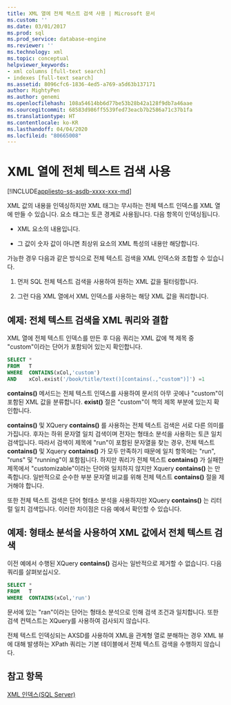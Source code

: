 ```yaml
---
title: XML 열에 전체 텍스트 검색 사용 | Microsoft 문서
ms.custom: ''
ms.date: 03/01/2017
ms.prod: sql
ms.prod_service: database-engine
ms.reviewer: ''
ms.technology: xml
ms.topic: conceptual
helpviewer_keywords:
- xml columns [full-text search]
- indexes [full-text search]
ms.assetid: 8096cfc6-1836-4ed5-a769-a5d63b137171
author: MightyPen
ms.author: genemi
ms.openlocfilehash: 108a54614bb6d77be53b28b42a128f9db7a46aae
ms.sourcegitcommit: 68583d986ff5539fed73eacb7b2586a71c37b1fa
ms.translationtype: HT
ms.contentlocale: ko-KR
ms.lasthandoff: 04/04/2020
ms.locfileid: "80665008"
---
```

# <a name="use-full-text-search-with-xml-columns"></a>XML 열에 전체 텍스트 검색 사용

[!INCLUDE[appliesto-ss-asdb-xxxx-xxx-md](../../includes/appliesto-ss-asdb-xxxx-xxx-md.md)]

  XML 값의 내용을 인덱싱하지만 XML 태그는 무시하는 전체 텍스트 인덱스를 XML 열에 만들 수 있습니다. 요소 태그는 토큰 경계로 사용됩니다. 다음 항목이 인덱싱됩니다.  
  
-   XML 요소의 내용입니다.  
  
-   그 값이 숫자 값이 아니면 최상위 요소의 XML 특성의 내용만 해당합니다.  
  
 가능한 경우 다음과 같은 방식으로 전체 텍스트 검색을 XML 인덱스와 조합할 수 있습니다.  
  
1.  먼저 SQL 전체 텍스트 검색을 사용하여 원하는 XML 값을 필터링합니다.  
  
2.  그런 다음 XML 열에서 XML 인덱스를 사용하는 해당 XML 값을 쿼리합니다.  

## <a name="example-combining-full-text-search-with-xml-querying"></a>예제: 전체 텍스트 검색을 XML 쿼리와 결합  
 XML 열에 전체 텍스트 인덱스를 만든 후 다음 쿼리는 XML 값에 책 제목 중 "custom"이라는 단어가 포함되어 있는지 확인합니다.  
  
```sql
SELECT *   
FROM   T   
WHERE  CONTAINS(xCol,'custom')   
AND    xCol.exist('/book/title/text()[contains(.,"custom")]') =1  
```  
  
 **contains()** 메서드는 전체 텍스트 인덱스를 사용하여 문서의 아무 곳에나 "custom"이 포함된 XML 값을 분류합니다. **exist()** 절은 "custom"이 책의 제목 부분에 있는지 확인합니다.  
  
 **contains()** 및 XQuery **contains()** 를 사용하는 전체 텍스트 검색은 서로 다른 의미를 가집니다. 후자는 하위 문자열 일치 검색이며 전자는 형태소 분석을 사용하는 토큰 일치 검색입니다. 따라서 검색이 제목에 "run"이 포함된 문자열을 찾는 경우, 전체 텍스트 **contains()** 및 Xquery **contains()** 가 모두 만족하기 때문에 일치 항목에는 "run", "runs" 및 "running"이 포함됩니다. 하지만 쿼리가 전체 텍스트 **contains()** 가 실패한 제목에서 "customizable"이라는 단어와 일치하지 않지만 Xquery **contains()** 는 만족합니다. 일반적으로 순수한 부분 문자열 비교를 위해 전체 텍스트 **contains()** 절을 제거해야 합니다.  
  
 또한 전체 텍스트 검색은 단어 형태소 분석을 사용하지만 XQuery **contains()** 는 리터럴 일치 검색입니다. 이러한 차이점은 다음 예에서 확인할 수 있습니다.  
  
## <a name="example-full-text-search-on-xml-values-using-stemming"></a>예제: 형태소 분석을 사용하여 XML 값에서 전체 텍스트 검색  
 이전 예에서 수행된 XQuery **contains()** 검사는 일반적으로 제거할 수 없습니다. 다음 쿼리를 살펴보십시오.  
  
```sql
SELECT *   
FROM   T   
WHERE  CONTAINS(xCol,'run')   
```  
  
 문서에 있는 "ran"이라는 단어는 형태소 분석으로 인해 검색 조건과 일치합니다. 또한 검색 컨텍스트는 XQuery를 사용하여 검사되지 않습니다.  
  
 전체 텍스트 인덱싱되는 AXSD를 사용하여 XML을 관계형 열로 분해하는 경우 XML 뷰에 대해 발생하는 XPath 쿼리는 기본 테이블에서 전체 텍스트 검색을 수행하지 않습니다.  
  
## <a name="see-also"></a>참고 항목  
 [XML 인덱스&#40;SQL Server&#41;](../../relational-databases/xml/xml-indexes-sql-server.md)  
  
  
